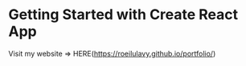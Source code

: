 # Getting Started with Create React App

Visit my website => HERE(https://roeilulavy.github.io/portfolio/)
